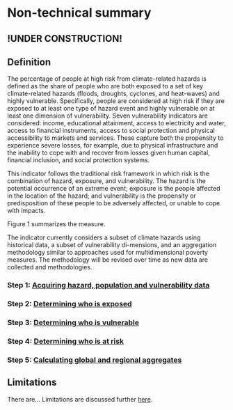 # Non-technical summary

## !UNDER CONSTRUCTION!

## Definition
The percentage of people at high risk from climate-related hazards is defined as the share of people who are both exposed to a set of key climate-related hazards (floods, droughts, cyclones, and heat-waves) and highly vulnerable. Specifically, people are considered at high risk if they are exposed to at least one type of hazard event and highly vulnerable on at least one dimension of vulnerability. Seven vulnerability indicators are considered: income, educational attainment, access to electricity and water, access to financial instruments, access to social protection and physical accessibility to markets and services. These capture both the propensity to experience severe losses, for example, due to physical infrastructure and the inability to cope with and recover from losses given human capital, financial inclusion, and social protection systems.

This indicator follows the traditional risk framework in which risk is the combination of hazard, exposure, and vulnerability. The hazard is the potential occurrence of an extreme event; exposure is the people affected in the location of the hazard; and vulnerability is the propensity or predisposition of these people to be adversely affected, or unable to cope with impacts. 

Figure 1 summarizes the measure.

The indicator currently considers a subset of climate hazards using historical data, a subset of vulnerability di-mensions, and an aggregation methodology similar to approaches used for multidimensional poverty measures. The methodology will be revised over time as new data are collected and methodologies.

### Step 1: [Acquiring hazard, population and vulnerability data](docs/1_data.md)

### Step 2: [Determining who is exposed](docs/2_exposure.md)

### Step 3: [Determining who is vulnerable](docs/3_vulnerability.md)

### Step 4: [Determining who is at risk](docs/4_risk.md)

### Step 5: [Calculating global and regional aggregates](docs/5_aggregates.md)

## Limitations
There are... Limitations are discussed further [here](docs/limitations.md).
